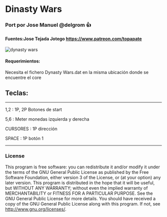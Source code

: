 # Dinasty Wars

### Port por Jose Manuel @delgrom :+1: 
#### Fuentes:Jose Tejada Jotego https://www.patreon.com/topapate

![dynasty wars](https://user-images.githubusercontent.com/31018768/93026825-268af180-f609-11ea-956d-6d3ab1b641c6.jpg)

#### Requerimientos:

Necesita el fichero Dynasty Wars.dat en la misma ubicación donde se encuentre el core

## Teclas:
--------------------------------------------------
1,2 :   1P, 2P Botones de start

5,6 :   Meter monedas izquierda y derecha

CURSORES : 1P dirección

SPACE    : 1P botón 1

---------------------------------------------------
### License


This program is free software: you can redistribute it and/or modify it under the terms of the GNU General Public License as published by the Free Software Foundation, either version 3 of the License, or (at your option) any later version.
This program is distributed in the hope that it will be useful, but WITHOUT ANY WARRANTY; without even the implied warranty of MERCHANTABILITY or FITNESS FOR A PARTICULAR PURPOSE. See the GNU General Public License for more details.
You should have received a copy of the GNU General Public License along with this program. If not, see http://www.gnu.org/licenses/.
